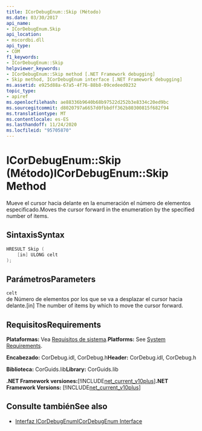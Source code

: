 ```yaml
---
title: ICorDebugEnum::Skip (Método)
ms.date: 03/30/2017
api_name:
- ICorDebugEnum.Skip
api_location:
- mscordbi.dll
api_type:
- COM
f1_keywords:
- ICorDebugEnum::Skip
helpviewer_keywords:
- ICorDebugEnum::Skip method [.NET Framework debugging]
- Skip method, ICorDebugEnum interface [.NET Framework debugging]
ms.assetid: e925d88a-67a5-4f76-88b8-09cedeed0232
topic_type:
- apiref
ms.openlocfilehash: ae88336b9640b68b97522d252b3e8334c20ed9bc
ms.sourcegitcommit: d8020797a6657d0fbbdff362b80300815f682f94
ms.translationtype: MT
ms.contentlocale: es-ES
ms.lasthandoff: 11/24/2020
ms.locfileid: "95705870"
---
```

# <a name="icordebugenumskip-method"></a><span data-ttu-id="0e8a7-102">ICorDebugEnum::Skip (Método)</span><span class="sxs-lookup"><span data-stu-id="0e8a7-102">ICorDebugEnum::Skip Method</span></span>

<span data-ttu-id="0e8a7-103">Mueve el cursor hacia delante en la enumeración el número de elementos especificado.</span><span class="sxs-lookup"><span data-stu-id="0e8a7-103">Moves the cursor forward in the enumeration by the specified number of items.</span></span>  
  
## <a name="syntax"></a><span data-ttu-id="0e8a7-104">Sintaxis</span><span class="sxs-lookup"><span data-stu-id="0e8a7-104">Syntax</span></span>  
  
```cpp  
HRESULT Skip (  
    [in] ULONG celt  
);  
```  
  
## <a name="parameters"></a><span data-ttu-id="0e8a7-105">Parámetros</span><span class="sxs-lookup"><span data-stu-id="0e8a7-105">Parameters</span></span>  

 `celt`  
 <span data-ttu-id="0e8a7-106">de Número de elementos por los que se va a desplazar el cursor hacia delante.</span><span class="sxs-lookup"><span data-stu-id="0e8a7-106">[in] The number of items by which to move the cursor forward.</span></span>  
  
## <a name="requirements"></a><span data-ttu-id="0e8a7-107">Requisitos</span><span class="sxs-lookup"><span data-stu-id="0e8a7-107">Requirements</span></span>  

 <span data-ttu-id="0e8a7-108">**Plataformas:** Vea [Requisitos de sistema](../../get-started/system-requirements.md).</span><span class="sxs-lookup"><span data-stu-id="0e8a7-108">**Platforms:** See [System Requirements](../../get-started/system-requirements.md).</span></span>  
  
 <span data-ttu-id="0e8a7-109">**Encabezado:** CorDebug.idl, CorDebug.h</span><span class="sxs-lookup"><span data-stu-id="0e8a7-109">**Header:** CorDebug.idl, CorDebug.h</span></span>  
  
 <span data-ttu-id="0e8a7-110">**Biblioteca:** CorGuids.lib</span><span class="sxs-lookup"><span data-stu-id="0e8a7-110">**Library:** CorGuids.lib</span></span>  
  
 <span data-ttu-id="0e8a7-111">**.NET Framework versiones:**[!INCLUDE[net_current_v10plus](../../../../includes/net-current-v10plus-md.md)]</span><span class="sxs-lookup"><span data-stu-id="0e8a7-111">**.NET Framework Versions:** [!INCLUDE[net_current_v10plus](../../../../includes/net-current-v10plus-md.md)]</span></span>  
  
## <a name="see-also"></a><span data-ttu-id="0e8a7-112">Consulte también</span><span class="sxs-lookup"><span data-stu-id="0e8a7-112">See also</span></span>

- [<span data-ttu-id="0e8a7-113">Interfaz ICorDebugEnum</span><span class="sxs-lookup"><span data-stu-id="0e8a7-113">ICorDebugEnum Interface</span></span>](icordebugenum-interface1.md)
